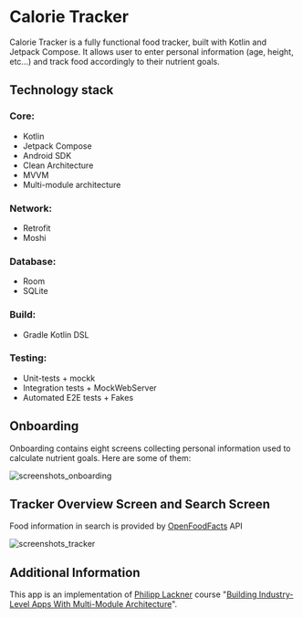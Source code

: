 # Calorie Tracker
Calorie Tracker is a fully functional food tracker, built with Kotlin and Jetpack Compose. It allows user to enter personal information (age, height, etc...) and track food accordingly to their nutrient goals.

## Technology stack
### Core:
- Kotlin
- Jetpack Compose
- Android SDK
- Clean Architecture
- MVVM
- Multi-module architecture
### Network:
- Retrofit
- Moshi
### Database:
- Room
- SQLite
### Build:
- Gradle Kotlin DSL
### Testing:
- Unit-tests + mockk
- Integration tests + MockWebServer
- Automated E2E tests + Fakes

## Onboarding
Onboarding contains eight screens collecting personal information used to calculate nutrient goals. Here are some of them:

![screenshots_onboarding](https://user-images.githubusercontent.com/116557489/224476229-b0258257-9e07-42e2-8446-54d4cb0bbf82.png)

## Tracker Overview Screen and Search Screen
Food information in search is provided by [OpenFoodFacts](https://us.openfoodfacts.org/) API

![screenshots_tracker](https://user-images.githubusercontent.com/116557489/224476862-bfab9a15-127b-4f7e-ada1-ca342c8fb164.png)

## Additional Information
This app is an implementation of [Philipp Lackner](https://www.youtube.com/@PhilippLackner) course "[Building Industry-Level Apps With Multi-Module Architecture](https://pl-coding.com/multi-module-course)".
